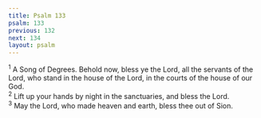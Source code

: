 ```yaml
---
title: Psalm 133
psalm: 133
previous: 132
next: 134
layout: psalm
---
```

<div class="psalm-verse"><sup class="verse-number">1</sup> A Song of Degrees. Behold now, bless ye the Lord, all the servants of the Lord, who stand in the house of the Lord, in the courts of the house of our God. </div><div class="psalm-verse"><sup class="verse-number">2</sup> Lift up your hands by night in the sanctuaries, and bless the Lord. </div><div class="psalm-verse"><sup class="verse-number">3</sup> May the Lord, who made heaven and earth, bless thee out of Sion. </div>